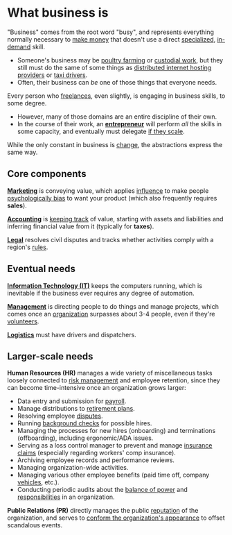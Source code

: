 
# What business is

"Business" comes from the root word "busy", and represents everything normally necessary to [make money](jobs-1_why.md) that doesn't use a direct [specialized](jobs-specialization.md), [in-demand](economics.md) skill.

- Someone's business may be [poultry farming](agriculture.md) or [custodial work](home-housekeeping.md), but they still must do the same of some things as [distributed internet hosting providers](computers-distsys.md) or [taxi drivers](autos.md).
- Often, their business can *be* one of those things that everyone needs.

Every person who [freelances](entrepreneur-4_freelancing.md), even slightly, is engaging in business skills, to some degree.

- However, many of those domains are an entire discipline of their own.
- In the course of their work, an **[entrepreneur](entrepreneur-1_why.md)** will perform *all* the skills in some capacity, and eventually must delegate [if they scale](entrepreneur-6_scaling.md).

While the only constant in business is [change](people-trends.md), the abstractions express the same way.

## Core components

**[Marketing](marketing.md)** is conveying value, which applies [influence](power-influence.md) to make people [psychologically bias](mind-bias.md) to want your product (which also frequently requires **sales**).

**[Accounting](accounting.md)** is [keeping track](math.md) of value, starting with assets and liabilities and inferring financial value from it (typically for **taxes**).

**[Legal](legal-safety.md)** resolves civil disputes and tracks whether activities comply with a region's [rules](rules.md).

## Eventual needs

**[Information Technology (IT)](computers.md)** keeps the computers running, which is inevitable if the business ever requires any degree of automation.

**[Management](mgmt-1_why.md)** is directing people to do things and manage projects, which comes once an [organization](groups-small.md) surpasses about 3-4 people, even if they're [volunteers](mgmt-npo.md).

**[Logistics](logistics.md)** must have drivers and dispatchers.

## Larger-scale needs

**Human Resources (HR)** manages a wide variety of miscellaneous tasks loosely connected to [risk management](safety-riskmgmt.md) and employee retention, since they can become time-intensive once an organization grows larger:

- Data entry and submission for [payroll](accounting.md).
- Manage distributions to [retirement plans](money-investing.md).
- Resolving employee [disputes](people-5_conflicts.md).
- Running [background checks](image-modern.md) for possible hires.
- Managing the processes for new hires (onboarding) and terminations (offboarding), including ergonomic/ADA issues.
- Serving as a loss control manager to prevent and manage [insurance claims](money-insurance.md) (especially regarding workers' comp insurance).
- Archiving employee records and performance reviews.
- Managing organization-wide activities.
- Managing various other employee benefits (paid time off, company [vehicles](autos.md), etc.).
- Conducting periodic audits about the [balance of power](power-types.md) and [responsibilities](meaning.md) in an organization.

**Public Relations (PR)** directly manages the public [reputation](image.md) of the organization, and serves to [conform the organization's appearance](image-distortion.md) to offset scandalous events.
